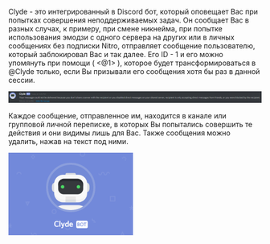 <!-- TITLE:Clyde -->
<!-- SUBTITLE:Бот Discord -->

Clyde - это интегрированный в Discord бот, который оповещает Вас при попытках совершения неподдерживаемых задач. Он сообщает Вас в разных случах, к примеру, при смене никнейма, при попытке использования эмодзи с одного сервера на других или в личных сообщениях без подписки Nitro, отправляет сообщение пользователю, который заблокировал Вас и так далее. Его ID - 1 и его можно упомянуть при помощи ( <@1> ), которое будет трансформироваться в @Clyde только, если Вы призывали его сообщения хотя бы раз в данной сессии.  

![Clyde 1](/uploads/clyde/clyde-1.png "Clyde 1")

Каждое сообщение, отправленное им, находится в канале или групповой личной переписке, в которых Вы попытались совершить те действия и они видимы лишь для Вас. Также сообщения можно удалить, нажав на текст под ними.

![Clyde 2](/uploads/clyde/clyde-2.png "Clyde 2")
